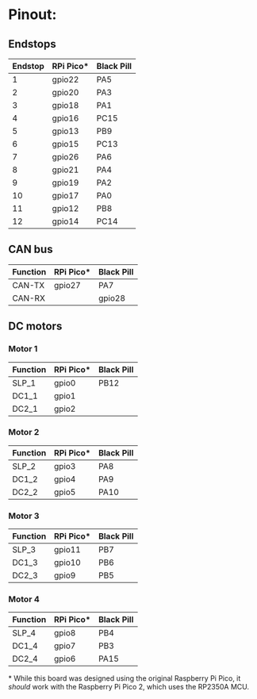 # Pinout:

## Endstops

|Endstop|RPi Pico*|Black Pill|
|-------|---------|----------|
|1|gpio22|PA5|
|2|gpio20|PA3|
|3|gpio18|PA1|
|4|gpio16|PC15|
|5|gpio13|PB9|
|6|gpio15|PC13|
|7|gpio26|PA6|
|8|gpio21|PA4|
|9|gpio19|PA2|
|10|gpio17|PA0|
|11|gpio12|PB8|
|12|gpio14|PC14|

## CAN bus

|Function|RPi Pico*|Black Pill|
|--------|---------|----------|
|CAN-TX|gpio27|PA7|
|CAN-RX||gpio28|PB0|

## DC motors

### Motor 1

|Function|RPi Pico*|Black Pill|
|--------|---------|----------|
|SLP_1|gpio0|PB12|
|DC1_1|gpio1||PB13
|DC2_1|gpio2||PB15

### Motor 2

|Function|RPi Pico*|Black Pill|
|--------|---------|----------|
|SLP_2|gpio3|PA8|
|DC1_2|gpio4|PA9|
|DC2_2|gpio5|PA10|

### Motor 3

|Function|RPi Pico*|Black Pill|
|--------|---------|----------|
|SLP_3|gpio11|PB7|
|DC1_3|gpio10|PB6|
|DC2_3|gpio9|PB5|

### Motor 4

|Function|RPi Pico*|Black Pill|
|--------|---------|----------|
|SLP_4|gpio8|PB4|
|DC1_4|gpio7|PB3|
|DC2_4|gpio6|PA15|

\* While this board was designed using the original Raspberry Pi Pico, it _should_ work with the Raspberry Pi Pico 2, which uses the RP2350A MCU.

